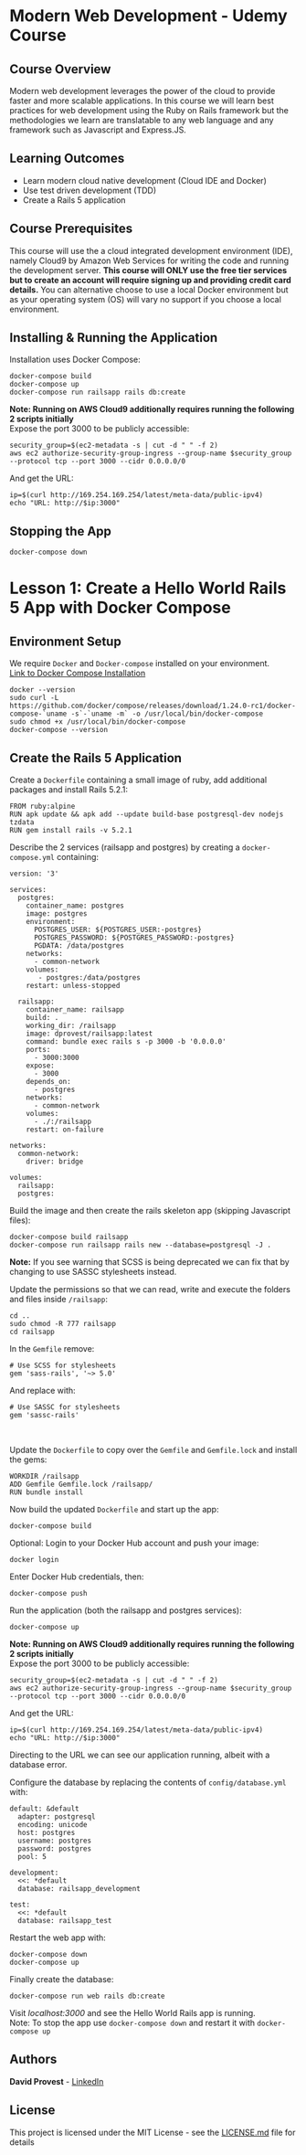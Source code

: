# Modern Web Development - Udemy Course
## Course Overview
Modern web development leverages the power of the cloud to provide faster and more scalable applications. In this course we will learn best practices for web development using the Ruby on Rails framework but the methodologies we learn are translatable to any web language and any framework such as Javascript and Express.JS.

## Learning Outcomes
* Learn modern cloud native development (Cloud IDE and Docker)
* Use test driven development (TDD)
* Create a Rails 5 application

## Course Prerequisites
This course will use the a cloud integrated development environment (IDE), namely Cloud9 by Amazon Web Services for writing the code and running the development server. <strong>This course will ONLY use the free tier services but to create an account will require signing up and providing credit card details.</strong> You can alternative choose to use a local Docker environment but as your operating system (OS) will vary no support if you choose a local environment.

## Installing & Running the Application
Installation uses Docker Compose:
```
docker-compose build
docker-compose up
docker-compose run railsapp rails db:create
```
<strong>Note: Running on AWS Cloud9 additionally requires running the following 2 scripts initially</strong>
<br/>
Expose the port 3000 to be publicly accessible:
```
security_group=$(ec2-metadata -s | cut -d " " -f 2)
aws ec2 authorize-security-group-ingress --group-name $security_group --protocol tcp --port 3000 --cidr 0.0.0.0/0
```
And get the URL:
```
ip=$(curl http://169.254.169.254/latest/meta-data/public-ipv4)
echo "URL: http://$ip:3000"
```

## Stopping the App

```
docker-compose down
```

# Lesson 1: Create a Hello World Rails 5 App with Docker Compose
## Environment Setup
We require `Docker` and `Docker-compose` installed on your environment.<br/>
[Link to Docker Compose Installation](https://docs.docker.com/compose/install/)
```
docker --version
sudo curl -L https://github.com/docker/compose/releases/download/1.24.0-rc1/docker-compose-`uname -s`-`uname -m` -o /usr/local/bin/docker-compose
sudo chmod +x /usr/local/bin/docker-compose
docker-compose --version
```

## Create the Rails 5 Application
Create a `Dockerfile` containing a small image of ruby, add additional packages and install Rails 5.2.1:
```
FROM ruby:alpine
RUN apk update && apk add --update build-base postgresql-dev nodejs tzdata
RUN gem install rails -v 5.2.1
```
Describe the 2 services (railsapp and postgres) by creating a `docker-compose.yml` containing:
```
version: '3'

services:
  postgres:
    container_name: postgres
    image: postgres
    environment:
      POSTGRES_USER: ${POSTGRES_USER:-postgres}
      POSTGRES_PASSWORD: ${POSTGRES_PASSWORD:-postgres}
      PGDATA: /data/postgres
    networks:
      - common-network
    volumes:
       - postgres:/data/postgres
    restart: unless-stopped

  railsapp:
    container_name: railsapp
    build: .
    working_dir: /railsapp
    image: dprovest/railsapp:latest
    command: bundle exec rails s -p 3000 -b '0.0.0.0'
    ports:
      - 3000:3000
    expose:
      - 3000
    depends_on:
      - postgres
    networks:
      - common-network
    volumes:
      - ./:/railsapp
    restart: on-failure

networks:
  common-network:
    driver: bridge

volumes:
  railsapp:
  postgres:

```
Build the image and then create the rails skeleton app (skipping Javascript files):
```
docker-compose build railsapp
docker-compose run railsapp rails new --database=postgresql -J .
```
<strong>Note:</strong> If you see warning that SCSS is being deprecated we can fix that by changing to use SASSC stylesheets instead.<br/>

Update the permissions so that we can read, write and execute the folders and files inside `/railsapp`:
```
cd ..
sudo chmod -R 777 railsapp
cd railsapp
```
In the `Gemfile` remove:
```
# Use SCSS for stylesheets
gem 'sass-rails', '~> 5.0'
```
And replace with:
```
# Use SASSC for stylesheets
gem 'sassc-rails'
```
<br/>

Update the `Dockerfile` to copy over the `Gemfile` and `Gemfile.lock` and install the gems:

```
WORKDIR /railsapp
ADD Gemfile Gemfile.lock /railsapp/
RUN bundle install
```
Now build the updated `Dockerfile` and start up the app:
```
docker-compose build
```
Optional: Login to your Docker Hub account and push your image:
```
docker login
```
Enter Docker Hub credentials, then:
```
docker-compose push
```
Run the application (both the railsapp and postgres services):
```
docker-compose up
```

<strong>Note: Running on AWS Cloud9 additionally requires running the following 2 scripts initially</strong>
<br/>
Expose the port 3000 to be publicly accessible:
```
security_group=$(ec2-metadata -s | cut -d " " -f 2)
aws ec2 authorize-security-group-ingress --group-name $security_group --protocol tcp --port 3000 --cidr 0.0.0.0/0
```
And get the URL:
```
ip=$(curl http://169.254.169.254/latest/meta-data/public-ipv4)
echo "URL: http://$ip:3000"
```
Directing to the URL we can see our application running, albeit with a database error.<br/>

Configure the database by replacing the contents of `config/database.yml` with:
```
default: &default
  adapter: postgresql
  encoding: unicode
  host: postgres
  username: postgres
  password: postgres
  pool: 5

development:
  <<: *default
  database: railsapp_development

test:
  <<: *default
  database: railsapp_test
```
Restart the web app with:
```
docker-compose down
docker-compose up
```
Finally create the database:
```
docker-compose run web rails db:create
```
Visit *localhost:3000* and see the Hello World Rails app is running.</br>
Note: To stop the app use `docker-compose down` and restart it with `docker-compose up`</br>

## Authors

**David Provest** - [LinkedIn](https://www.linkedin.com/in/davidjprovest/)

## License

This project is licensed under the MIT License - see the [LICENSE.md](LICENSE.md) file for details
